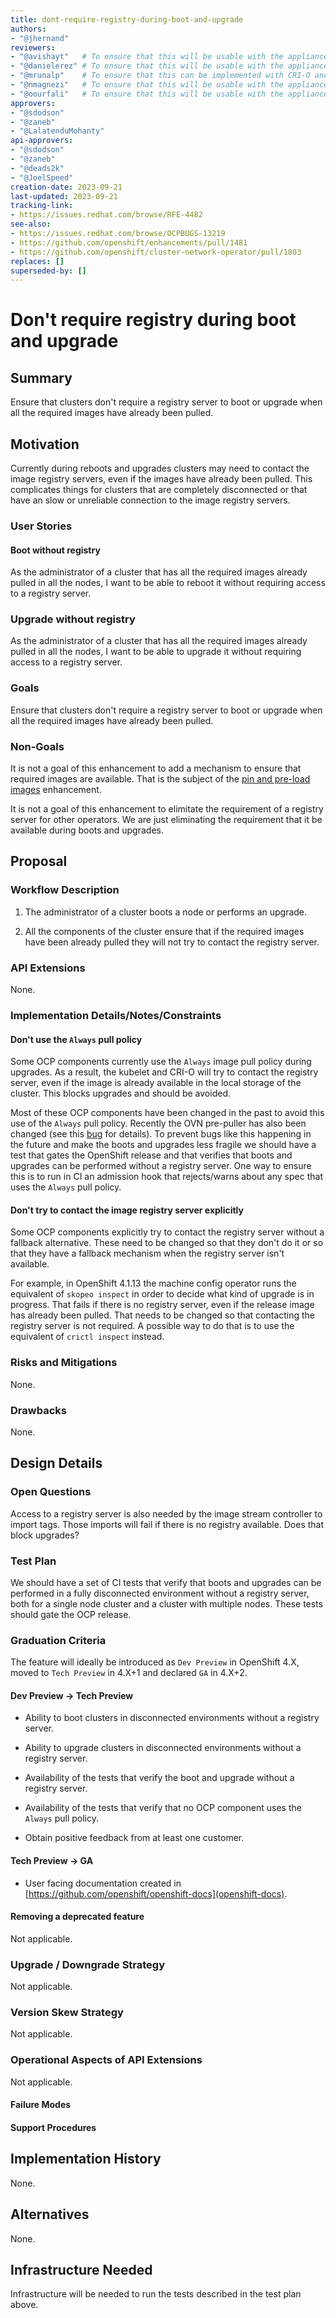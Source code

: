 ```yaml
---
title: dont-require-registry-during-boot-and-upgrade
authors:
- "@jhernand"
reviewers:
- "@avishayt"   # To ensure that this will be usable with the appliance.
- "@danielerez" # To ensure that this will be usable with the appliance.
- "@mrunalp"    # To ensure that this can be implemented with CRI-O and MCO.
- "@nmagnezi"   # To ensure that this will be usable with the appliance.
- "@oourfali"   # To ensure that this will be usable with the appliance.
approvers:
- "@sdodson"
- "@zaneb"
- "@LalatenduMohanty"
api-approvers:
- "@sdodson"
- "@zaneb"
- "@deads2k"
- "@JoelSpeed"
creation-date: 2023-09-21
last-updated: 2023-09-21
tracking-link:
- https://issues.redhat.com/browse/RFE-4482
see-also:
- https://issues.redhat.com/browse/OCPBUGS-13219
- https://github.com/openshift/enhancements/pull/1481
- https://github.com/openshift/cluster-network-operator/pull/1803
replaces: []
superseded-by: []
---
```


# Don't require registry during boot and upgrade

## Summary

Ensure that clusters don't require a registry server to boot or upgrade when
all the required images have already been pulled.

## Motivation

Currently during reboots and upgrades clusters may need to contact the image
registry servers, even if the images have already been pulled. This complicates
things for clusters that are completely disconnected or that have an slow or
unreliable connection to the image registry servers.

### User Stories

#### Boot without registry

As the administrator of a cluster that has all the required images already
pulled in all the nodes, I want to be able to reboot it without requiring
access to a registry server.

### Upgrade without registry

As the administrator of a cluster that has all the required images already
pulled in all the nodes, I want to be able to upgrade it without requiring
access to a registry server.

### Goals

Ensure that clusters don't require a registry server to boot or upgrade when
all the required images have already been pulled.

### Non-Goals

It is not a goal of this enhancement to add a mechanism to ensure that
required images are available. That is the subject of the [pin and pre-load
images](https://github.com/openshift/enhancements/pull/1481) enhancement.

It is not a goal of this enhancement to elimitate the requirement of a registry
server for other operators. We are just eliminating the requirement that it be
available during boots and upgrades.

## Proposal

### Workflow Description

1. The administrator of a cluster boots a node or performs an upgrade.

1. All the components of the cluster ensure that if the required images have
been already pulled they will not try to contact the registry server.

### API Extensions

None.

### Implementation Details/Notes/Constraints

#### Don't use the `Always` pull policy

Some OCP components currently use the `Always` image pull policy during
upgrades. As a result, the kubelet and CRI-O will try to contact the registry
server, even if the image is already available in the local storage of the
cluster. This blocks upgrades and should be avoided.

Most of these OCP components have been changed in the past to avoid this use of
the `Always` pull policy. Recently the OVN pre-puller has also been changed
(see this [bug](https://issues.redhat.com/browse/OCPBUGS-13219) for details).
To prevent bugs like this happening in the future and make the boots and
upgrades less fragile we should have a test that gates the OpenShift release
and that verifies that boots and upgrades can be performed without a registry
server. One way to ensure this is to run in CI an admission hook that
rejects/warns about any spec that uses the `Always` pull policy.

#### Don't try to contact the image registry server explicitly

Some OCP components explicitly try to contact the registry server without a
fallback alternative. These need to be changed so that they don't do it or so
that they have a fallback mechanism when the registry server isn't available.

For example, in OpenShift 4.1.13 the machine config operator runs the
equivalent of `skopeo inspect` in order to decide what kind of upgrade is in
progress. That fails if there is no registry server, even if the release image
has already been pulled. That needs to be changed so that contacting the
registry server is not required. A possible way to do that is to use the
equivalent of `crictl inspect` instead.

### Risks and Mitigations

None.

### Drawbacks

None.

## Design Details

### Open Questions

Access to a registry server is also needed by the image stream controller to
import tags. Those imports will fail if there is no registry available. Does
that block upgrades?

### Test Plan

We should have a set of CI tests that verify that boots and upgrades can be
performed in a fully disconnected environment without a registry server, both
for a single node cluster and a cluster with multiple nodes. These tests should
gate the OCP release.

### Graduation Criteria

The feature will ideally be introduced as `Dev Preview` in OpenShift 4.X,
moved to `Tech Preview` in 4.X+1 and declared `GA` in 4.X+2.

#### Dev Preview -> Tech Preview

- Ability to boot clusters in disconnected environments without a registry
server.

- Ability to upgrade clusters in disconnected environments without a registry
server.

- Availability of the tests that verify the boot and upgrade without a registry
server.

- Availability of the tests that verify that no OCP component uses the `Always`
pull policy.

- Obtain positive feedback from at least one customer.

#### Tech Preview -> GA

- User facing documentation created in
[https://github.com/openshift/openshift-docs](openshift-docs).

#### Removing a deprecated feature

Not applicable.

### Upgrade / Downgrade Strategy

Not applicable.

### Version Skew Strategy

Not applicable.

### Operational Aspects of API Extensions

Not applicable.

#### Failure Modes

#### Support Procedures

## Implementation History

None.

## Alternatives

None.

## Infrastructure Needed

Infrastructure will be needed to run the tests described in the test plan above.
